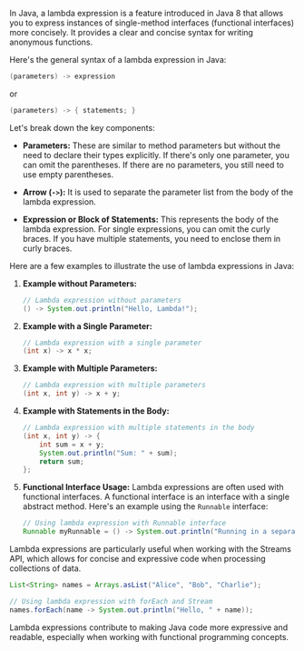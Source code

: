 In Java, a lambda expression is a feature introduced in Java 8 that allows you to express instances of single-method interfaces (functional interfaces) more concisely. It provides a clear and concise syntax for writing anonymous functions.

Here's the general syntax of a lambda expression in Java:

```java
(parameters) -> expression
```

or

```java
(parameters) -> { statements; }
```

Let's break down the key components:

- **Parameters:** These are similar to method parameters but without the need to declare their types explicitly. If there's only one parameter, you can omit the parentheses. If there are no parameters, you still need to use empty parentheses.

- **Arrow (`->`):** It is used to separate the parameter list from the body of the lambda expression.

- **Expression or Block of Statements:** This represents the body of the lambda expression. For single expressions, you can omit the curly braces. If you have multiple statements, you need to enclose them in curly braces.

Here are a few examples to illustrate the use of lambda expressions in Java:

1. **Example without Parameters:**
   ```java
   // Lambda expression without parameters
   () -> System.out.println("Hello, Lambda!");
   ```

2. **Example with a Single Parameter:**
   ```java
   // Lambda expression with a single parameter
   (int x) -> x * x;
   ```

3. **Example with Multiple Parameters:**
   ```java
   // Lambda expression with multiple parameters
   (int x, int y) -> x + y;
   ```

4. **Example with Statements in the Body:**
   ```java
   // Lambda expression with multiple statements in the body
   (int x, int y) -> {
       int sum = x + y;
       System.out.println("Sum: " + sum);
       return sum;
   };
   ```

5. **Functional Interface Usage:**
   Lambda expressions are often used with functional interfaces. A functional interface is an interface with a single abstract method. Here's an example using the `Runnable` interface:
   ```java
   // Using lambda expression with Runnable interface
   Runnable myRunnable = () -> System.out.println("Running in a separate thread");
   ```

Lambda expressions are particularly useful when working with the Streams API, which allows for concise and expressive code when processing collections of data.

```java
List<String> names = Arrays.asList("Alice", "Bob", "Charlie");

// Using lambda expression with forEach and Stream
names.forEach(name -> System.out.println("Hello, " + name));
```

Lambda expressions contribute to making Java code more expressive and readable, especially when working with functional programming concepts.